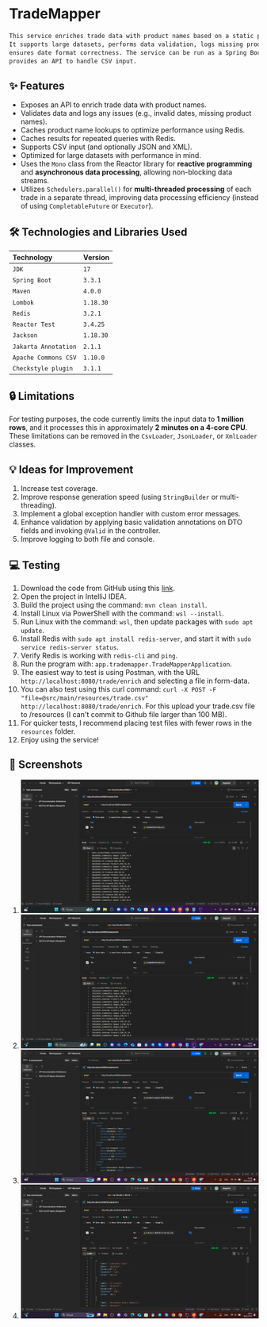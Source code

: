 # TradeMapper
```bash
This service enriches trade data with product names based on a static product data file. 
It supports large datasets, performs data validation, logs missing product names, and 
ensures date format correctness. The service can be run as a Spring Boot application and
provides an API to handle CSV input.
```
## ✨ Features

- Exposes an API to enrich trade data with product names.
- Validates data and logs any issues (e.g., invalid dates, missing product names).
- Caches product name lookups to optimize performance using Redis.
- Caches results for repeated queries with Redis.
- Supports CSV input (and optionally JSON and XML).
- Optimized for large datasets with performance in mind.
- Uses the `Mono` class from the Reactor library for **reactive programming** and **asynchronous data processing**, allowing non-blocking data streams.
- Utilizes `Schedulers.parallel()` for **multi-threaded processing** of each trade in a separate thread, improving data processing efficiency (instead of using `CompletableFuture` or `Executor`).

## 🛠️ Technologies and Libraries Used

| Technology           | Version   |
|:---------------------|:----------|
| `JDK`                | `17`      |
| `Spring Boot`        | `3.3.1`   |
| `Maven`              | `4.0.0`   |
| `Lombok`             | `1.18.30` |
| `Redis`              | `3.2.1`   |
| `Reactor Test`       | `3.4.25`  |
| `Jackson`            | `1.18.30` |
| `Jakarta Annotation` | `2.1.1`   |
| `Apache Commons CSV` | `1.10.0`  |
| `Checkstyle plugin`  | `3.1.1`   |

## 🔒 Limitations

For testing purposes, the code currently limits the input data to **1 million rows**, and it processes this in approximately **2 minutes on a 4-core CPU**. These limitations can be removed in the `CsvLoader`, `JsonLoader`, or `XmlLoader` classes.

## 💡 Ideas for Improvement

1. Increase test coverage.
2. Improve response generation speed (using `StringBuilder` or multi-threading).
3. Implement a global exception handler with custom error messages.
4. Enhance validation by applying basic validation annotations on DTO fields and invoking `@Valid` in the controller.
5. Improve logging to both file and console.

## 💻 Testing

1. Download the code from GitHub using this [link](https://github.com/mrmax24/TradeMapper).
2. Open the project in IntelliJ IDEA.
3. Build the project using the command: `mvn clean install`.
4. Install Linux via PowerShell with the command: `wsl --install`.
5. Run Linux with the command: `wsl`, then update packages with `sudo apt update`.
6. Install Redis with `sudo apt install redis-server`, and start it with `sudo service redis-server status`.
7. Verify Redis is working with `redis-cli` and `ping`.
8. Run the program with: `app.trademapper.TradeMapperApplication`.
9. The easiest way to test is using Postman, with the URL `http://localhost:8080/trade/enrich` and selecting a file in form-data.
10. You can also test using this curl command: `curl -X POST -F "file=@src/main/resources/trade.csv" http://localhost:8080/trade/enrich`. For this upload your trade.csv file to /resources (I can't commit to Github file larger than 100 MB).
11. For quicker tests, I recommend placing test files with fewer rows in the `resources` folder.
12. Enjoy using the service!

## 📸 Screenshots
1.  ![1M records for CSV](src/main/resources/screenshots/img1.png)
2. ![1M records repeated request](src/main/resources/screenshots/img2.png)
3. ![1M records for XML](src/main/resources/screenshots/img3.png)
3. ![1M records for JSON](src/main/resources/screenshots/img4.png)
